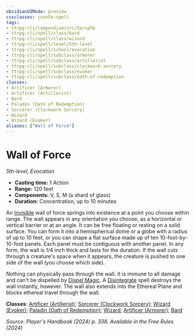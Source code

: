 ```yaml
---
obsidianUIMode: preview
cssclasses: json5e-spell
tags:
- ttrpg-cli/compendium/src/5e/xphb
- ttrpg-cli/spell/class/bard
- ttrpg-cli/spell/class/wizard
- ttrpg-cli/spell/level/5th-level
- ttrpg-cli/spell/school/evocation
- ttrpg-cli/spell/subclass/armorer
- ttrpg-cli/spell/subclass/artillerist
- ttrpg-cli/spell/subclass/clockwork-sorcery
- ttrpg-cli/spell/subclass/evoker
- ttrpg-cli/spell/subclass/oath-of-redemption
classes:
- Artificer (Armorer)
- Artificer (Artillerist)
- Bard
- Paladin (Oath of Redemption)
- Sorcerer (Clockwork Sorcery)
- Wizard
- Wizard (Evoker)
aliases: ["Wall of Force"]
---
```

# Wall of Force
*5th-level, Evocation*  


- **Casting time:** 1 Action
- **Range:** 120 feet
- **Components:** V, S, M (a shard of glass)
- **Duration:** Concentration, up to 10 minutes

An [Invisible](2-Mechanics/CLI/rules/conditions.md#Invisible) wall of force springs into existence at a point you choose within range. The wall appears in any orientation you choose, as a horizontal or vertical barrier or at an angle. It can be free floating or resting on a solid surface. You can form it into a hemispherical dome or a globe with a radius of up to 10 feet, or you can shape a flat surface made up of ten 10-foot-by-10-foot panels. Each panel must be contiguous with another panel. In any form, the wall is 1/4 inch thick and lasts for the duration. If the wall cuts through a creature's space when it appears, the creature is pushed to one side of the wall (you choose which side).

Nothing can physically pass through the wall. It is immune to all damage and can't be dispelled by [Dispel Magic](2-Mechanics/CLI/spells/dispel-magic-xphb.md). A [Disintegrate](2-Mechanics/CLI/spells/disintegrate-xphb.md) spell destroys the wall instantly, however. The wall also extends into the Ethereal Plane and blocks ethereal travel through the wall.

**Classes**: [Artificer (Artillerist)](2-Mechanics/CLI/lists/list-spells-classes-artificer-artillerist-tce.md "subclass=TCE;class=TCE"); [Sorcerer (Clockwork Sorcery)](2-Mechanics/CLI/lists/list-spells-classes-sorcerer-xphb-clockwork-sorcery-xphb.md "subclass=XPHB;class=XPHB"); [Wizard (Evoker)](2-Mechanics/CLI/lists/list-spells-classes-wizard-xphb-evoker-xphb.md "subclass=XPHB;class=XPHB"); [Paladin (Oath of Redemption)](2-Mechanics/CLI/lists/list-spells-classes-paladin-xphb-oath-of-redemption-xge.md "subclass=XGE;class=XPHB"); [Wizard](2-Mechanics/CLI/lists/list-spells-classes-wizard.md); [Artificer (Armorer)](2-Mechanics/CLI/lists/list-spells-classes-artificer-armorer-tce.md "subclass=TCE;class=TCE"); [Bard](2-Mechanics/CLI/lists/list-spells-classes-bard.md)

*Source: Player's Handbook (2024) p. 338. Available in the Free Rules (2024)*
